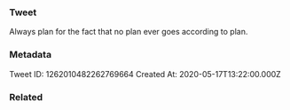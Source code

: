 ### Tweet
Always plan for the fact that no plan ever goes according to plan.

### Metadata
Tweet ID: 1262010482262769664
Created At: 2020-05-17T13:22:00.000Z

### Related

